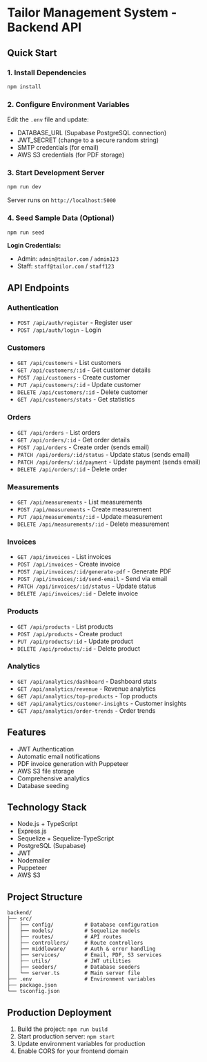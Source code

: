 # Tailor Management System - Backend API

## Quick Start

### 1. Install Dependencies
```bash
npm install
```

### 2. Configure Environment Variables
Edit the `.env` file and update:
- DATABASE_URL (Supabase PostgreSQL connection)
- JWT_SECRET (change to a secure random string)
- SMTP credentials (for email)
- AWS S3 credentials (for PDF storage)

### 3. Start Development Server
```bash
npm run dev
```

Server runs on `http://localhost:5000`

### 4. Seed Sample Data (Optional)
```bash
npm run seed
```

**Login Credentials:**
- Admin: `admin@tailor.com` / `admin123`
- Staff: `staff@tailor.com` / `staff123`

## API Endpoints

### Authentication
- `POST /api/auth/register` - Register user
- `POST /api/auth/login` - Login

### Customers
- `GET /api/customers` - List customers
- `GET /api/customers/:id` - Get customer details
- `POST /api/customers` - Create customer
- `PUT /api/customers/:id` - Update customer
- `DELETE /api/customers/:id` - Delete customer
- `GET /api/customers/stats` - Get statistics

### Orders
- `GET /api/orders` - List orders
- `GET /api/orders/:id` - Get order details
- `POST /api/orders` - Create order (sends email)
- `PATCH /api/orders/:id/status` - Update status (sends email)
- `PATCH /api/orders/:id/payment` - Update payment (sends email)
- `DELETE /api/orders/:id` - Delete order

### Measurements
- `GET /api/measurements` - List measurements
- `POST /api/measurements` - Create measurement
- `PUT /api/measurements/:id` - Update measurement
- `DELETE /api/measurements/:id` - Delete measurement

### Invoices
- `GET /api/invoices` - List invoices
- `POST /api/invoices` - Create invoice
- `POST /api/invoices/:id/generate-pdf` - Generate PDF
- `POST /api/invoices/:id/send-email` - Send via email
- `PATCH /api/invoices/:id/status` - Update status
- `DELETE /api/invoices/:id` - Delete invoice

### Products
- `GET /api/products` - List products
- `POST /api/products` - Create product
- `PUT /api/products/:id` - Update product
- `DELETE /api/products/:id` - Delete product

### Analytics
- `GET /api/analytics/dashboard` - Dashboard stats
- `GET /api/analytics/revenue` - Revenue analytics
- `GET /api/analytics/top-products` - Top products
- `GET /api/analytics/customer-insights` - Customer insights
- `GET /api/analytics/order-trends` - Order trends

## Features

- JWT Authentication
- Automatic email notifications
- PDF invoice generation with Puppeteer
- AWS S3 file storage
- Comprehensive analytics
- Database seeding

## Technology Stack

- Node.js + TypeScript
- Express.js
- Sequelize + Sequelize-TypeScript
- PostgreSQL (Supabase)
- JWT
- Nodemailer
- Puppeteer
- AWS S3

## Project Structure

```
backend/
├── src/
│   ├── config/          # Database configuration
│   ├── models/          # Sequelize models
│   ├── routes/          # API routes
│   ├── controllers/     # Route controllers
│   ├── middleware/      # Auth & error handling
│   ├── services/        # Email, PDF, S3 services
│   ├── utils/           # JWT utilities
│   ├── seeders/         # Database seeders
│   └── server.ts        # Main server file
├── .env                 # Environment variables
├── package.json
└── tsconfig.json
```

## Production Deployment

1. Build the project: `npm run build`
2. Start production server: `npm start`
3. Update environment variables for production
4. Enable CORS for your frontend domain
